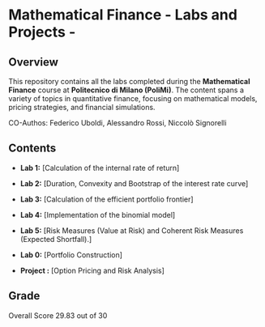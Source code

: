 # Mathematical Finance - Labs and Projects - 

## Overview

This repository contains all the labs completed during the **Mathematical Finance** course at **Politecnico di Milano (PoliMi)**. The content spans a variety of topics in quantitative finance, focusing on mathematical models, pricing strategies, and financial simulations.

CO-Authos: Federico Uboldi, Alessandro Rossi, Niccolò Signorelli

## Contents

- **Lab 1:** [Calculation of the internal rate of return]
- **Lab 2:** [Duration, Convexity and Bootstrap of the interest rate curve]
- **Lab 3:** [Calculation of the efficient portfolio frontier]
- **Lab 4:** [Implementation of the binomial model]
- **Lab 5:** [Risk Measures (Value at Risk) and Coherent Risk Measures (Expected Shortfall).]
- **Lab 0:** [Portfolio Construction]

- **Project :** [Option Pricing and Risk Analysis] 
## Grade
Overall Score 29.83 out of 30 
